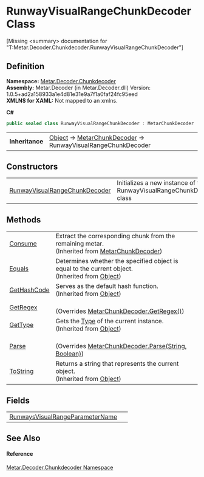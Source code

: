 # RunwayVisualRangeChunkDecoder Class


\[Missing &lt;summary&gt; documentation for "T:Metar.Decoder.Chunkdecoder.RunwayVisualRangeChunkDecoder"\]



## Definition
**Namespace:** <a href="N_Metar_Decoder_Chunkdecoder.md">Metar.Decoder.Chunkdecoder</a>  
**Assembly:** Metar.Decoder (in Metar.Decoder.dll) Version: 1.0.5+ad2a158933a1e4d81e31e9a7f1a0faf24fc95eed  
**XMLNS for XAML:** Not mapped to an xmlns.

**C#**
``` C#
public sealed class RunwayVisualRangeChunkDecoder : MetarChunkDecoder
```

<table><tr><td><strong>Inheritance</strong></td><td><a href="https://learn.microsoft.com/dotnet/api/system.object" target="_blank" rel="noopener noreferrer">Object</a>  →  <a href="T_Metar_Decoder_Chunkdecoder_MetarChunkDecoder.md">MetarChunkDecoder</a>  →  RunwayVisualRangeChunkDecoder</td></tr>
</table>



## Constructors
<table>
<tr>
<td><a href="M_Metar_Decoder_Chunkdecoder_RunwayVisualRangeChunkDecoder__ctor.md">RunwayVisualRangeChunkDecoder</a></td>
<td>Initializes a new instance of the RunwayVisualRangeChunkDecoder class</td></tr>
</table>

## Methods
<table>
<tr>
<td><a href="M_Metar_Decoder_Chunkdecoder_MetarChunkDecoder_Consume.md">Consume</a></td>
<td>Extract the corresponding chunk from the remaining metar.<br />(Inherited from <a href="T_Metar_Decoder_Chunkdecoder_MetarChunkDecoder.md">MetarChunkDecoder</a>)</td></tr>
<tr>
<td><a href="https://learn.microsoft.com/dotnet/api/system.object.equals#system-object-equals(system-object)" target="_blank" rel="noopener noreferrer">Equals</a></td>
<td>Determines whether the specified object is equal to the current object.<br />(Inherited from <a href="https://learn.microsoft.com/dotnet/api/system.object" target="_blank" rel="noopener noreferrer">Object</a>)</td></tr>
<tr>
<td><a href="https://learn.microsoft.com/dotnet/api/system.object.gethashcode" target="_blank" rel="noopener noreferrer">GetHashCode</a></td>
<td>Serves as the default hash function.<br />(Inherited from <a href="https://learn.microsoft.com/dotnet/api/system.object" target="_blank" rel="noopener noreferrer">Object</a>)</td></tr>
<tr>
<td><a href="M_Metar_Decoder_Chunkdecoder_RunwayVisualRangeChunkDecoder_GetRegex.md">GetRegex</a></td>
<td><br />(Overrides <a href="M_Metar_Decoder_Chunkdecoder_MetarChunkDecoder_GetRegex.md">MetarChunkDecoder.GetRegex()</a>)</td></tr>
<tr>
<td><a href="https://learn.microsoft.com/dotnet/api/system.object.gettype" target="_blank" rel="noopener noreferrer">GetType</a></td>
<td>Gets the <a href="https://learn.microsoft.com/dotnet/api/system.type" target="_blank" rel="noopener noreferrer">Type</a> of the current instance.<br />(Inherited from <a href="https://learn.microsoft.com/dotnet/api/system.object" target="_blank" rel="noopener noreferrer">Object</a>)</td></tr>
<tr>
<td><a href="M_Metar_Decoder_Chunkdecoder_RunwayVisualRangeChunkDecoder_Parse.md">Parse</a></td>
<td><br />(Overrides <a href="M_Metar_Decoder_Chunkdecoder_MetarChunkDecoder_Parse.md">MetarChunkDecoder.Parse(String, Boolean)</a>)</td></tr>
<tr>
<td><a href="https://learn.microsoft.com/dotnet/api/system.object.tostring" target="_blank" rel="noopener noreferrer">ToString</a></td>
<td>Returns a string that represents the current object.<br />(Inherited from <a href="https://learn.microsoft.com/dotnet/api/system.object" target="_blank" rel="noopener noreferrer">Object</a>)</td></tr>
</table>

## Fields
<table>
<tr>
<td><a href="F_Metar_Decoder_Chunkdecoder_RunwayVisualRangeChunkDecoder_RunwaysVisualRangeParameterName.md">RunwaysVisualRangeParameterName</a></td>
<td> </td></tr>
</table>

## See Also


#### Reference
<a href="N_Metar_Decoder_Chunkdecoder.md">Metar.Decoder.Chunkdecoder Namespace</a>  
